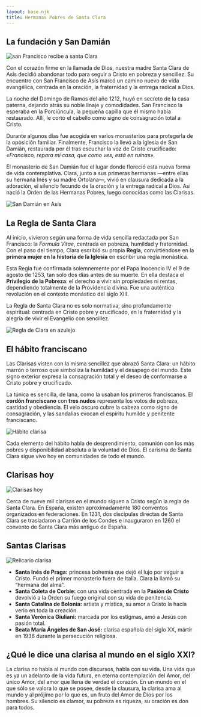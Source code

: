 ```yaml
---
layout: base.njk
title: Hermanas Pobres de Santa Clara
---
```


<h2>La fundación y San Damián</h2>
<img src="/imagenes/ClarayFrancisco.jpg" alt="san Francisco recibe a santa Clara" />
<p>
  Con el corazón firme en la llamada de Dios, nuestra madre Santa Clara de Asís decidió abandonar todo
  para seguir a Cristo en pobreza y sencillez. Su encuentro con San Francisco de Asís marcó un camino nuevo
  de vida evangélica, centrada en la oración, la fraternidad y la entrega radical a Dios.
</p>
<p>
  La noche del Domingo de Ramos del año 1212, huyó en secreto de la casa paterna, dejando atrás su noble linaje y comodidades.
  San Francisco la esperaba en la Porciúncula, la pequeña capilla que él mismo había restaurado. Allí, le cortó el cabello como signo de consagración total a Cristo.
</p>
<p>
  Durante algunos días fue acogida en varios monasterios para protegerla de la oposición familiar. Finalmente, Francisco la llevó a la iglesia de San Damián, 
  restaurada por él tras escuchar la voz de Cristo crucificado: <em>«Francisco, repara mi casa, que como ves, está en ruinas».</em>
</p>
<p>
  El monasterio de San Damián fue el lugar donde floreció esta nueva forma de vida contemplativa. 
  Clara, junto a sus primeras hermanas —entre ellas su hermana Inés y su madre Ortolana—, vivió en clausura dedicada a la adoración, el silencio fecundo de la oración y la entrega radical a Dios.
  Así nació la Orden de las Hermanas Pobres, luego conocidas como las Clarisas.
</p>
<img src="/imagenes/san-damiano-exterior.jpg" alt="San Damián en Asís" />

<h2>La Regla de Santa Clara</h2>
<p>
  Al inicio, vivieron según una forma de vida sencilla redactada por San Francisco: la <em>Formula Vitae</em>, centrada en pobreza, humildad y fraternidad. 
  Con el paso del tiempo, Clara escribió su propia <strong>Regla</strong>, convirtiéndose en la <strong>primera mujer en la historia de la Iglesia</strong> en escribir una regla monástica.
</p>
<p>
  Esta Regla fue confirmada solemnemente por el Papa Inocencio IV el 9 de agosto de 1253, tan solo dos días antes de su muerte.
  En ella destaca el <strong>Privilegio de la Pobreza</strong>: el derecho a vivir sin propiedades ni rentas, dependiendo totalmente de la Providencia divina. 
  Fue una auténtica revolución en el contexto monástico del siglo XIII.
</p>
<p>
  La Regla de Santa Clara no es solo normativa, sino profundamente espiritual: centrada en Cristo pobre y crucificado, en la fraternidad y la alegría de vivir el Evangelio con sencillez.
</p>
<img src="/imagenes/regla-clara-azulejo.png" alt="Regla de Clara en azulejo" />

<h2>El hábito franciscano</h2>
<p>
  Las Clarisas visten con la misma sencillez que abrazó Santa Clara: un hábito marrón o terroso que simboliza la humildad
  y el desapego del mundo. Este signo exterior expresa la consagración total y el deseo de conformarse a Cristo pobre y crucificado.
</p>
<p>
  La túnica es sencilla, de lana, como la usaban los primeros franciscanos. El <strong>cordón franciscano</strong> con <strong>tres nudos</strong> representa los votos de pobreza, castidad y obediencia.
  El velo oscuro cubre la cabeza como signo de consagración, y las sandalias evocan el espíritu humilde y penitente franciscano.
</p>
<img src="/imagenes/habito-clarisas.png" alt="Hábito clarisa" />
<p>
  Cada elemento del hábito habla de desprendimiento, comunión con los más pobres y disponibilidad absoluta a la voluntad de Dios.
  El carisma de Santa Clara sigue vivo hoy en comunidades de todo el mundo.
</p>

<h2>Clarisas hoy</h2>
<img src="/imagenes/comunidad-clarisas.jpg" alt="Clarisas hoy" />
<p>
  Cerca de nueve mil clarisas en el mundo siguen a Cristo según la regla de Santa Clara. En España, existen aproximadamente 180 conventos organizados en federaciones.
  En 1231, dos discípulas directas de Santa Clara se trasladaron a Carrión de los Condes e inauguraron en 1260 el convento de Santa Clara más antiguo de España.
</p>

<h2>Santas Clarisas</h2>
<img src="/imagenes/altar-reliquias-clarisas.jpg" alt="Relicario clarisa" />
<ul>
  <li><strong>Santa Inés de Praga:</strong> princesa bohemia que dejó el lujo por seguir a Cristo. Fundó el primer monasterio fuera de Italia. Clara la llamó su “hermana del alma”.</li>
  <li><strong>Santa Coleta de Corbie:</strong> con una vida centrada en la <strong>Pasión de Cristo</strong> devolvió a la Orden su fuego original con su vida de penitencia.</li>
  <li><strong>Santa Catalina de Bolonia:</strong> artista y mística, su amor a Cristo la hacía verlo en toda la creación.</li>
  <li><strong>Santa Verónica Giuliani:</strong> marcada por los estigmas, amó a Jesús con pasión total.</li>
  <li><strong>Beata María Ángeles de San José:</strong> clarisa española del siglo XX, mártir en 1936 durante la persecución religiosa.</li>
</ul>

<h2>¿Qué le dice una clarisa al mundo en el siglo XXI?</h2>
<p>
  La clarisa no habla al mundo con discursos, habla con su vida. Una vida que es ya un adelanto de la vida futura, en eterna contemplación del Amor, del único Amor, del amor que llena de verdad el corazón.
En un mundo en el que sólo se valora lo que se posee, desde la clausura, la clarisa ama al mundo y al prójimo por lo que es, un fruto del Amor de Dios por los hombres.
  Su silencio es clamor, su pobreza es riqueza, su oración es don para todos.
</p>
